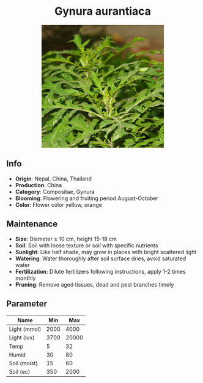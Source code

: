 <h1 align='center'>Gynura aurantiaca</h1>
<p align="center">
    <img 
        align='center'
        width='320'
        src="../images/gynura aurantiaca.png" 
        alt='Gynura aurantiaca' />
</p>

## Info

 - **Origin**: Nepal, China, Thailand
 - **Production**: China
 - **Category**: Compositae, Gynura
 - **Blooming**: Flowering and fruiting period August-October
 - **Color**: Flower color yellow, orange

## Maintenance

 - **Size**: Diameter ≥ 10 cm, height 15-18 cm
 - **Soil**: Soil with loose texture or soil with specific nutrients
 - **Sunlight**: Like half shade, may grow in places with bright scattered light
 - **Watering**: Water thoroughly after soil surface dries, avoid saturated water
 - **Fertilization**: Dilute fertilizers following instructions, apply 1-2 times monthly
 - **Pruning**: Remove aged tissues, dead and pest branches timely

## Parameter

| Name         | Min  | Max   |
|--------------|------|-------|
| Light (mmol) | 2000 | 4000  |
| Light (lux)  | 3700 | 20000 |
| Temp         | 5    | 32    |
| Humid        | 30   | 80    |
| Soil (moist) | 15   | 60    |
| Soil (ec)    | 350  | 2000  |